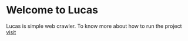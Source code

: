 # Welcome to Lucas

Lucas is simple web crawler.
To know more about how to run the project [visit](https://lucas.readthedocs.io) 